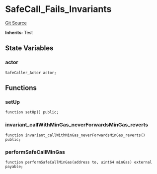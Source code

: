 # SafeCall_Fails_Invariants
[Git Source](https://github.com/ethereum-optimism/optimism/blob/f7b73857601914eeea6fc4c1ba46ae99ca744d97/contracts/test/invariants/SafeCall.t.sol)

**Inherits:**
Test


## State Variables
### actor

```solidity
SafeCaller_Actor actor;
```


## Functions
### setUp


```solidity
function setUp() public;
```

### invariant_callWithMinGas_neverForwardsMinGas_reverts


```solidity
function invariant_callWithMinGas_neverForwardsMinGas_reverts() public;
```

### performSafeCallMinGas


```solidity
function performSafeCallMinGas(address to, uint64 minGas) external payable;
```

